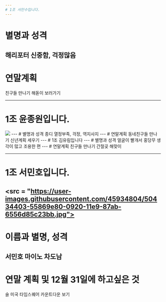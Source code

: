 ```yaml
---
# 1조 서민수입니다.
---
```

# 별명과 성격
해리포터
신중함, 걱정많음
---
# 연말계획
친구들 만나기
해돋이 보러가기

---
# 1조 윤종원입니다.
<img src = "https://user-images.githubusercontent.com/45934804/50434375-4a337300-0920-11e9-95a1-010a7484639d.jpg">
---
# 별명과 성격
종디 
열정부족, 걱정, 역지사지
---
# 연말계획
동네친구들 만나기
신년계획 세우기
---
# 1조 김유림입니다
<src = "https://user-images.githubusercontent.com/45934804/50434412-5dded980-0920-11e9-98c9-c0744dabe076.jpg">
---
# 별명과 성격
얼굴이 빨개서 홍당무
생각이 많고 조용한 편
---
# 연말계획
친구들 만나기
간절곶 해맞이

---
# 1조 서민호입니다.
<src = "https://user-images.githubusercontent.com/45934804/50434403-55869e80-0920-11e9-87ab-6556d85c23bb.jpg">
---
# 이름과 별명, 성격
서민호
마이노
차도남
---
# 연말 계획 및 12월 31일에 하고싶은 것
술
미국 타임스퀘어 카운트다운 보기
